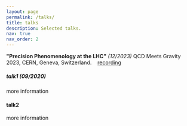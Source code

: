 ```yaml
---
layout: page
permalink: /talks/
title: talks
description: Selected talks.
nav: true
nav_order: 2
---
```


**"Precision Phenomenology at the LHC"** *(12/2023)*
QCD Meets Gravity 2023, CERN, Geneva, Switzerland. &nbsp;<i class="fa-solid fa-code-commit" style="opacity: 0.25;"></i>&nbsp; <a href='https://cds.cern.ch/record/2883975'><i class="fa-solid fa-video"></i> recording</a>

##### talk1 (09/2020)
more information

#### talk2
more information


